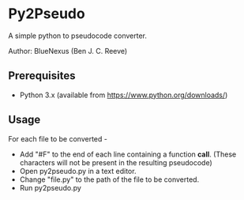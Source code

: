 # Py2Pseudo
A simple python to pseudocode converter.

Author: BlueNexus (Ben J. C. Reeve)

## Prerequisites
- Python 3.x (available from https://www.python.org/downloads/)

## Usage
For each file to be converted - 
- Add "#F" to the end of each line containing a function **call**. (These characters will not be present in the resulting pseudocode) 
- Open py2pseudo.py in a text editor.
- Change "file.py" to the path of the file to be converted.
- Run py2pseudo.py
